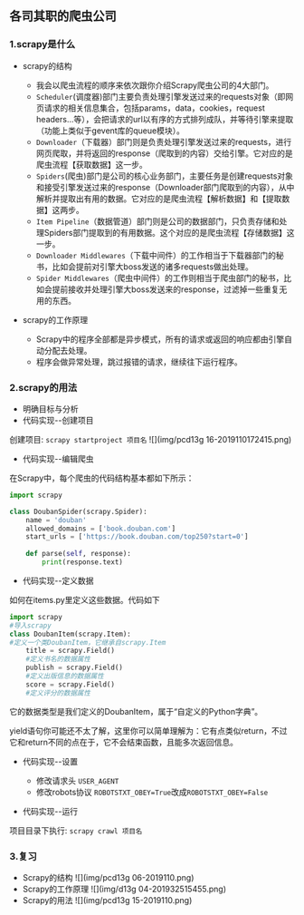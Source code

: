 ## 各司其职的爬虫公司

### 1.scrapy是什么
- scrapy的结构
    - 我会以爬虫流程的顺序来依次跟你介绍Scrapy爬虫公司的4大部门。
    - `Scheduler`(调度器)部门主要负责处理引擎发送过来的requests对象（即网页请求的相关信息集合，包括params，data，cookies，request headers…等），会把请求的url以有序的方式排列成队，并等待引擎来提取（功能上类似于gevent库的queue模块）。
    - `Downloader`（下载器）部门则是负责处理引擎发送过来的requests，进行网页爬取，并将返回的response（爬取到的内容）交给引擎。它对应的是爬虫流程【获取数据】这一步。
    - `Spiders`(爬虫)部门是公司的核心业务部门，主要任务是创建requests对象和接受引擎发送过来的response（Downloader部门爬取到的内容），从中解析并提取出有用的数据。它对应的是爬虫流程【解析数据】和【提取数据】这两步。
    - `Item Pipeline`（数据管道）部门则是公司的数据部门，只负责存储和处理Spiders部门提取到的有用数据。这个对应的是爬虫流程【存储数据】这一步。
    - `Downloader Middlewares`（下载中间件）的工作相当于下载器部门的秘书，比如会提前对引擎大boss发送的诸多requests做出处理。
    - `Spider Middlewares`（爬虫中间件）的工作则相当于爬虫部门的秘书，比如会提前接收并处理引擎大boss发送来的response，过滤掉一些重复无用的东西。

- scrapy的工作原理

    - Scrapy中的程序全部都是异步模式，所有的请求或返回的响应都由引擎自动分配去处理。
    - 程序会做异常处理，跳过报错的请求，继续往下运行程序。

### 2.scrapy的用法
- 明确目标与分析
- 代码实现--创建项目

创建项目: `scrapy startproject 项目名`
![](img/pcd13g 16-2019110172415.png)

- 代码实现--编辑爬虫

在Scrapy中，每个爬虫的代码结构基本都如下所示：
```python
import scrapy

class DoubanSpider(scrapy.Spider):
    name = 'douban'
    allowed_domains = ['book.douban.com']
    start_urls = ['https://book.douban.com/top250?start=0']
    
    def parse(self, response):
        print(response.text)
```
- 代码实现--定义数据

如何在items.py里定义这些数据。代码如下
```python
import scrapy
#导入scrapy
class DoubanItem(scrapy.Item):
#定义一个类DoubanItem，它继承自scrapy.Item
    title = scrapy.Field()
    #定义书名的数据属性
    publish = scrapy.Field()
    #定义出版信息的数据属性
    score = scrapy.Field()
    #定义评分的数据属性
```
它的数据类型是我们定义的DoubanItem，属于“自定义的Python字典”。

yield语句你可能还不太了解，这里你可以简单理解为：它有点类似return，不过它和return不同的点在于，它不会结束函数，且能多次返回信息。

- 代码实现--设置

    - 修改请求头 `USER_AGENT`
    - 修改robots协议 `ROBOTSTXT_OBEY=True`改成`ROBOTSTXT_OBEY=False`

- 代码实现--运行

项目目录下执行: `scrapy crawl 项目名`

### 3.复习
- Scrapy的结构
![](img/pcd13g 06-2019110.png)
- Scrapy的工作原理
![](img/d13g 04-201932515455.png)
- Scrapy的用法
![](img/pcd13g 15-2019110.png)
